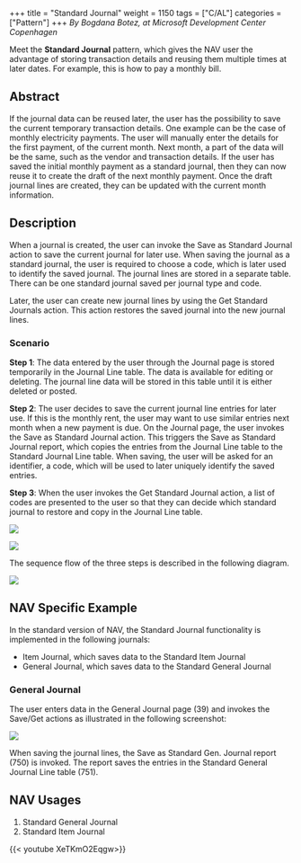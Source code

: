 +++
title = "Standard Journal"
weight = 1150
tags = ["C/AL"]
categories = ["Pattern"]
+++
_By Bogdana Botez, at Microsoft Development Center Copenhagen_

Meet the **Standard Journal** pattern, which gives the NAV user the advantage of storing transaction details and reusing them multiple times at later dates. For example, this is how to pay a monthly bill.

## Abstract

If the journal data can be reused later, the user has the possibility to save the current temporary transaction details. One example can be the case of monthly electricity payments. The user will manually enter the details for the first payment, of the current month. Next month, a part of the data will be the same, such as the vendor and transaction details. If the user has saved the initial monthly payment as a standard journal, then they can now reuse it to create the draft of the next monthly payment. Once the draft journal lines are created, they can be updated with the current month information.

## Description

When a journal is created, the user can invoke the Save as Standard Journal action to save the current journal for later use. When saving the journal as a standard journal, the user is required to choose a code, which is later used to identify the saved journal. The journal lines are stored in a separate table. There can be one standard journal saved per journal type and code.

Later, the user can create new journal lines by using the Get Standard Journals action. This action restores the saved journal into the new journal lines.

### Scenario

**Step 1**: The data entered by the user through the Journal page is stored temporarily in the Journal Line table. The data is available for editing or deleting. The journal line data will be stored in this table until it is either deleted or posted.

**Step 2**: The user decides to save the current journal line entries for later use. If this is the monthly rent, the user may want to use similar entries next month when a new payment is due. On the Journal page, the user invokes the Save as Standard Journal action. This triggers the Save as Standard Journal report, which copies the entries from the Journal Line table to the Standard Journal Line table. When saving, the user will be asked for an identifier, a code, which will be used to later uniquely identify the saved entries.

**Step 3**: When the user invokes the Get Standard Journal action, a list of codes are presented to the user so that they can decide which standard journal to restore and copy in the Journal Line table.

[][anchor0][![ ][image0]][anchor1] 

[![ ][image1]][anchor2][][anchor3]

The sequence flow of the three steps is described in the following diagram.

[![ ][image2]][anchor4][][anchor5][][anchor6]

## NAV Specific Example

In the standard version of NAV, the Standard Journal functionality is implemented in the following journals:

* Item Journal, which saves data to the Standard Item Journal
* General Journal, which saves data to the Standard General Journal

### General Journal

The user enters data in the General Journal page (39) and invokes the Save/Get actions as illustrated in the following screenshot:

[][anchor7][![ ][image3]][anchor8] 

When saving the journal lines, the Save as Standard Gen. Journal report (750) is invoked. The report saves the entries in the Standard General Journal Line table (751).

## NAV Usages

1. Standard General Journal
2. Standard Item Journal

{{< youtube XeTKmO2Eqgw>}}



[anchor0]: 3201.NAVPatternStdJournal1.png
[anchor1]: 0820.Standard-Document-Pattern-1.png
[anchor2]: 0143.Standard-Document-Pattern-2.png
[anchor3]: 6521.NAVPatternStdJournal2.png
[anchor4]: 5327.Standard-Document-Pattern-3.png
[anchor5]: 3618.Standard-Document-Pattern-3.png
[anchor6]: 1104.NAVPatternStdJournal3.png
[anchor7]: 8585.NAVPatternStdJournal3.jpg
[anchor8]: 0456.Standard-Journal.png
[anchor9]: https://www.youtube.com/watch?v=XeTKmO2Eqgw&list=PLhZ3P-LY7CqmVszuvtJLujFyHpsVN0U_w&index=21


[image0]: 0820.Standard-Document-Pattern-1.png
[image1]: 0143.Standard-Document-Pattern-2.png
[image2]: 5327.Standard-Document-Pattern-3.png
[image3]: 0456.Standard-Journal.png

